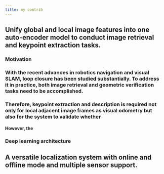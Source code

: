 ```yaml
---
title: my contrib
---
```


## Unify global and local image features into one auto-encoder model to conduct image retrieval and keypoint extraction tasks.
### Motivation
### With the recent advances in robotics navigation and visual SLAM, loop closure has been studied substantially. To address it in practice, both image retrieval and geometric verification tasks need to be accomplished.
### Therefore, keypoint extraction and description is required not only for local adjacent image frames as visual odometry but also for the system to validate whether
#### However, the
### Deep learning architecture
## A versatile localization system with online and offline mode and multiple sensor support.
###
